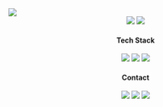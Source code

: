 <img src="https://capsule-render.vercel.app/api?type=soft&color=ff0000&height=100&section=header&text=KIM WON PYO&fontSize=30&fontColor=FFFFFF&animation=twinkling" />
  
<div align="center">
<a href="https://hits.seeyoufarm.com"><img src="https://hits.seeyoufarm.com/api/count/incr/badge.svg?url=https%3A%2F%2Fgithub.com%2Fmath0917%2Fhit-counter&count_bg=%236414AC&title_bg=%23D11212&icon=&icon_color=%23E7E7E7&title=hits&edge_flat=false"/></a>
<a href="http://solved.ac/math0917"><img src="http://mazassumnida.wtf/api/mini/generate_badge?boj=yb5464"/></a>
</div>


<h4 align="center" >Tech Stack</h4>

<div align="center"><img src="https://img.shields.io/badge/Python-red?style=flat-square&logo=Python&logoColor=white"/> <img src="https://img.shields.io/badge/Java-blueviolet?style=flat-square&logo=Java&logoColor=white"/>   <img src="https://img.shields.io/badge/Django-ff69b4?style=flat-square&logo=Django&logoColor=white"/> 


<h4 align="center">Contact</h4>
<div align="center"><a href=mailto:mathematics0917@gmail.com><img src="https://img.shields.io/badge/Gmail-blue?style=flat-square&logo=Gmail&logoColor=white"/></a> <a href=mailto:math0917@naver.com><img src="https://img.shields.io/badge/Naver-brightgreen?style=flat-square&logo=Naver&logoColor=white"/></a> <a href=https://www.instagram.com/1_ticket><img src="https://img.shields.io/badge/Instagram-9cf?style=flat-square&logo=Instagram&logoColor=white"/></a></div>
